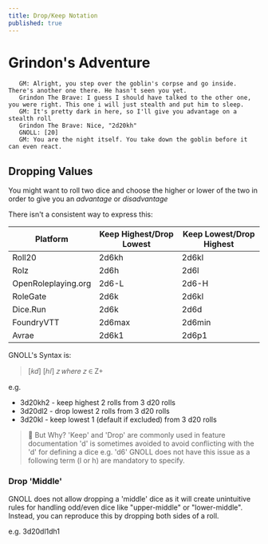 ```yaml
---
title: Drop/Keep Notation
published: true
---
```


# Grindon's Adventure
```
   GM: Alright, you step over the goblin's corpse and go inside. There's another one there. He hasn't seen you yet.
   Grindon The Brave: I guess I should have talked to the other one, you were right. This one i will just stealth and put him to sleep.
   GM: It's pretty dark in here, so I'll give you advantage on a stealth roll
   Grindon The Brave: Nice, "2d20kh"
   GNOLL: [20]
   GM: You are the night itself. You take down the goblin before it can even react. 
```

## Dropping Values

You might want to roll two dice and choose the higher or lower of the two in order to give you an *advantage* or *disadvantage*

There isn't a consistent way to express this:

| Platform   | Keep Highest/Drop Lowest | Keep Lowest/Drop Highest |
| ---------- | ------------------------ | ------------------------ |
| Roll20     | 2d6kh                    | 2d6kl                    |
| Rolz       | 2d6h                     | 2d6l                     |
| OpenRoleplaying.org | 2d6-L           | 2d6-H                    |
| RoleGate   | 2d6k                     | 2d6kl                    |
| Dice.Run   | 2d6k                     | 2d6d                     |
| FoundryVTT | 2d6max                   | 2d6min                   |
| Avrae      | 2d6k1                    | 2d6p1                    |

GNOLL's Syntax is:

> [𝑘𝑑] [ℎ𝑙] 𝑧 𝑤ℎ𝑒𝑟𝑒 𝑧 ∈ Z<super>+</super>

e.g. 
- 3d20kh2 - keep highest 2 rolls from 3 d20 rolls
- 3d20dl2 - drop lowest 2 rolls from 3 d20 rolls
- 3d20kl - keep lowest 1 (default if excluded) from 3 d20 rolls


> 🤔 But Why?
> 'Keep' and 'Drop' are commonly used in feature documentation
> 'd' is sometimes avoided to avoid conflicting with the 'd' for defining a dice e.g. 'd6'
> GNOLL does not have this issue as a following term (l or h) are mandatory to specify.

### Drop 'Middle'
GNOLL does not allow dropping a 'middle' dice as it will create unintuitive rules for handling odd/even dice like "upper-middle" or "lower-middle".
Instead, you can reproduce this by dropping both sides of a roll.

e.g. 3d20dl1dh1